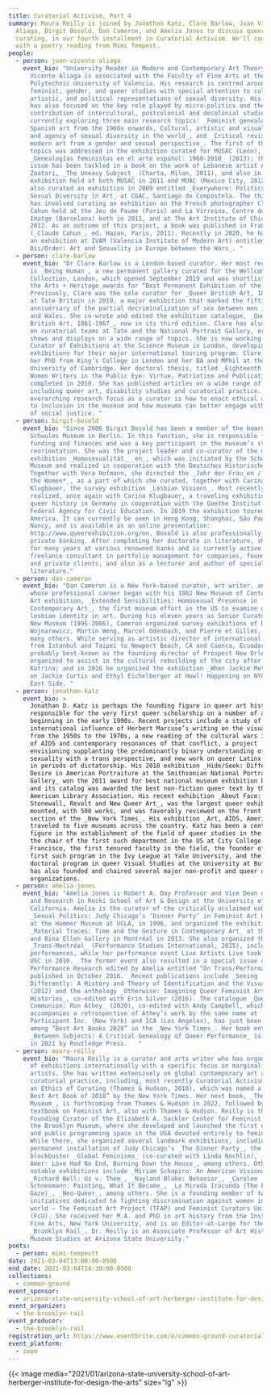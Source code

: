 ```yaml
---
title: Curatorial Activism, Part 4
summary: Maura Reilly is joined by Jonathan Katz, Clare Barlow, Juan Vicente
  Aliaga, Birgit Bosold, Dan Cameron, and Amelia Jones to discuss queer
  curating, in our fourth installment in Curatorial Activism. We'll conclude
  with a poetry reading from Mimi Tempest.
people:
  - person: juan-vicente-aliaga
    event_bio: "University Reader in Modern and Contemporary Art Theory, Juan
      Vicente Aliaga is associated with the Faculty of Fine Arts at the
      Polytechnic University of Valencia. His research is centred around
      feminist, gender, and queer studies with special attention to cultural,
      artistic, and political representations of sexual diversity. His teaching
      has also focused on the key role played by micro-politics and the
      contribution of intercultural, postcolonial and decolonial studies. He is
      currently exploring three main research topics: _Feminist genealogies in
      Spanish art from the 1960s onwards, Cultural, artistic and visual presence
      and agency of sexual diversity in the world_, and _Critical revision of
      modern art from a gender and sexual perspective_. The first of these
      topics was addressed in the exhibition curated for MUSAC (León),
      _Genealogías feministas en el arte español: 1960-2010_ (2013); the second
      issue has been tackled in a book on the work of Lebanese artist Akram
      Zaatari, _The Uneasy Subject_ (Charta, Milan, 2011), and also in an
      exhibition held at both MUSAC in 2011 and MUAC (Mexico City, 2012). He has
      also curated an exhibition in 2009 entitled _Everywhere: Politics of
      Sexual Diversity in Art_ at CGAC, Santiago de Compostela. The third issue
      has involved curating an exhibition on the French photographer Claude
      Cahun held at the Jeu de Paume (Paris) and La Virreina, Centre de la
      Imatge (Barcelona) both in 2011, and at The Art Institute of Chicago in
      2012. As an outcome of this project, a book was published in France
      (_Claude Cahun_, ed. Hazan, Paris, 2011). Recently in 2020, he has curated
      an exhibition at IVAM (Valencia Institute of Modern Art) entitled _Moral
      Dis/Order: Art and Sexuality in Europe between the Wars_. "
  - person: clare-barlow
    event_bio: "Dr Clare Barlow is a London-based curator. Her most recent project
      is _Being Human_, a new permanent gallery curated for the Wellcome
      Collection, London, which opened September 2019 and was shortlisted for
      the Arts + Heritage awards for “Best Permanent Exhibition of the Year”.
      Previously, Clare was the sole curator for _Queer British Art, 1861-1967_
      at Tate Britain in 2019, a major exhibition that marked the fiftieth
      anniversary of the partial decriminalization of sex between men in England
      and Wales. She co-wrote and edited the exhibition catalogue, _Queer
      British Art, 1861-1967_, now in its third edition. Clare has also worked
      on curatorial teams at Tate and the National Portrait Gallery, organizing
      shows and displays on a wide range of topics. She is now working as
      Curator of Exhibitions at the Science Museum in London, developing
      exhibitions for their major international touring program. Clare received
      her PhD from King’s College in London and her BA and MPhil at the
      University of Cambridge. Her doctoral thesis, titled _Eighteenth Century
      Women Writers in the Public Eye: Virtue, Patriotism and Publication_, was
      completed in 2010. She has published articles on a wide range of subjects,
      including queer art, disability studies and curatorial practice. Her
      overarching research focus as a curator is how to enact ethical approaches
      to inclusion in the museum and how museums can better engage with themes
      of social justice. "
  - person: birgit-bosold
    event_bio: "Since 2006 Birgit Bosold has been a member of the board of the
      Schwules Museum in Berlin. In this function, she is responsible for
      funding and finances and was a key participant in the museum’s strategic
      reorientation. She was the project leader and co-curator of the major
      exhibition _Homosexualität___en_, which was initiated by the Schwules
      Museum and realized in cooperation with the Deutsches Historisches Museum.
      Together with Vera Hofmann, she directed the _Jahr der Frau_en / Year of
      the Women*_, as a part of which she curated, together with Carina
      Klugbauer, the survey exhibition _Lesbian Visions_. Most recently, she
      realized, once again with Carina Klugbauer, a traveling exhibition on
      queer history in Germany in cooperation with the Goethe Institut and the
      Federal Agency for Civic Education. In 2019 the exhibition toured North
      America. It can currently be seen in Hong Kong, Shanghai, São Paolo,
      Nancy, and is available as an online presentation:
      http://www.queerexhibition.org/en. Bosold is also professionally active in
      private banking. After completing her doctorate in literature, she worked
      for many years at various renowned banks and is currently active as a
      freelance consultant in portfolio management for companies, foundations
      and private clients, and also as a lecturer and author of specialized
      literature."
  - person: dan-cameron
    event_bio: "Dan Cameron is a New York-based curator, art writer, and educator
      whose professional career began with his 1982 New Museum of Contemporary
      Art exhibition, _Extended Sensibilities: Homosexual Presence in
      Contemporary Art_, the first museum effort in the US to examine gay &
      lesbian identity in art. During his eleven years as Senior Curator at the
      New Museum (1995-2006), Cameron organized survey exhibitions of David
      Wojnarowicz, Martin Wong, Marcel Odenbach, and Pierre et Gilles, among
      many others. While serving as artistic director of international biennials
      from Istanbul and Taipei to Newport Beach, CA and Cuenca, Ecuador, Dan is
      probably best-known as the founding director of Prospect New Orleans,
      organized to assist in the cultural rebuilding of the city after Hurricane
      Katrina; and in 2016 he organized the exhibition _When Jackie Met Ethyl_
      on Jackie Curtis and Ethyl Eichelberger at Howl! Happening on NYCs Lower
      East Side. "
  - person: jonathan-katz
    event_bio: >
      Jonathan D. Katz is perhaps the founding figure in queer art history,
      responsible for the very first queer scholarship on a number of artists
      beginning in the early 1990s. Recent projects include a study of the
      international influence of Herbert Marcuse’s writing on the visual arts
      from the 1950s to the 1970s, a new reading of the cultural wars in the era
      of AIDS and contemporary resonances of that conflict, a project
      envisioning supplanting the predominantly binary understanding of
      sexuality with a trans perspective, and new work on queer Latinx artists
      in periods of dictatorship. His 2010 exhibition _Hide/Seek: Difference and
      Desire in American Portraiture at the Smithsonian National Portrait
      Gallery_ won the 2011 award for best national museum exhibition by AICA
      and its catalog was awarded the best non-fiction queer text by the
      American Library Association. His recent exhibition _About Face:
      Stonewall, Revolt and New Queer Art_, was the largest queer exhibition yet
      mounted, with 500 works, and was favorably reviewed on the front page art
      section of the _New York Times_. His exhibition _Art, AIDS, America_
      traveled to five museums across the country. Katz has been a central
      figure in the establishment of the field of queer studies in the US, as
      the chair of the first such department in the US at City College of San
      Francisco, the first tenured faculty in the field, the founder of the
      first such program in the Ivy League at Yale University, and the first
      doctoral program in queer Visual Studies at the University at Buffalo. He
      has also founded and chaired several major non-profit and queer activist
      organizations. 
  - person: amelia-jones
    event_bio: "Amelia Jones is Robert A. Day Professor and Vice Dean of Academics
      and Research in Roski School of Art & Design at the University of Southern
      California. Amelia is the curator of the critically acclaimed exhibition
      _Sexual Politics: Judy Chicago’s ‘Dinner Party’ in Feminist Art History_,
      at the Hammer Museum at UCLA, in 1996, and organized the exhibition
      _Material Traces: Time and the Gesture in Contemporary Art_ at the Leonard
      and Bina Ellen Gallery in Montréal in 2013. She also organized the event
      _Trans-Montréal_ (Performance Studies International, 2015), including
      performances, while her performance event Live Artists Live took place at
      USC in 2016.  The former event also resulted in a special issue of
      Performance Research edited by Amelia entitled “On Trans/Performance,”
      published in October 2016.  Recent publications include _Seeing
      Differently: A History and Theory of Identification and the Visual Arts_
      (2012) and the anthology _Otherwise: Imagining Queer Feminist Art
      Histories_, co-edited with Erin Silver (2016). The catalogue _Queer
      Communion: Ron Athey_ (2020), co-edited with Andy Campbell, which
      accompanies a retrospective of Athey’s work by the same name at
      Participant Inc. (New York) and ICA (Los Angeles), has just been listed
      among “Best Art Books 2020” in the _New York Times_. Her book entitled In
      _Between Subjects: A Critical Genealogy of Queer Performance_ is published
      in 2021 by Routledge Press.   "
  - person: maura-reilly
    event_bio: "Maura Reilly is a curator and arts writer who has organized dozens
      of exhibitions internationally with a specific focus on marginalized
      artists. She has written extensively on global contemporary art and
      curatorial practice, including, most recently Curatorial Activism: Towards
      an Ethics of Curating (Thames & Hudson, 2018), which was named a “Top 10
      Best Art Book of 2018” by the New York Times. Her next book, _The Ethical
      Museum_, is forthcoming from Thames & Hudson in 2022, followed by a
      textbook on Feminist Art, also with Thames & Hudson. Reilly is the
      Founding Curator of the Elizabeth A. Sackler Center for Feminist Art at
      the Brooklyn Museum, where she developed and launched the first exhibition
      and public programming space in the USA devoted entirely to feminist art.
      While there, she organized several landmark exhibitions, including the
      permanent installation of Judy Chicago’s _The Dinner Party_, the
      blockbuster _Global Feminisms_ (co-curated with Linda Nochlin), _Ghada
      Amer: Love Had No End, Burning Down the House_, among others. Other
      notable exhibitions include _Miriam Schapiro: An American Visionary_,
      _Richard Bell: Uz v. Them_, _Nayland Blake: Behavior_, _Carolee
      Schneemann: Painting, What It Became_, _La Mirada Iracunda (The Furious
      Gaze)_, _Neo-Queer_, among others. She is a founding member of two
      initiatives dedicated to fighting discrimination against women in the art
      world – The Feminist Art Project (TFAP) and Feminist Curators United
      (FcU). She received her M.A. and PhD in art history from the Institute of
      Fine Arts, New York University, and is an Editor-at-Large for the
      _Brooklyn Rail_. Dr. Reilly is an Associate Professor of Art History and
      Museum Studies at Arizona State University."
poets:
  - person: mimi-tempestt
date: 2021-03-04T13:00:00-0500
end_date: 2021-03-04T14:30:00-0500
collections:
  - common-ground
event_sponsor:
  - arizona-state-university-school-of-art-herberger-institute-for-design-the-arts
event_organizer:
  - the-brooklyn-rail
event_producer:
  - the-brooklyn-rail
registration_url: https://www.eventbrite.com/e/common-ground-curatorial-activism-part-4-tickets-143206002007
event_platform:
  - zoom
---
```

{{< image media="2021/01/arizona-state-university-school-of-art-herberger-institute-for-design-the-arts" size="lg" >}}